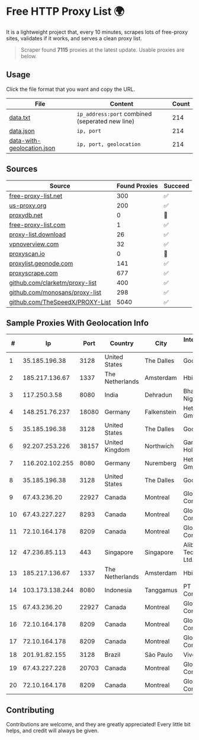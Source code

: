 
# Free HTTP Proxy List 🌍

It is a lightweight project that, every 10 minutes, scrapes lots of free-proxy sites, validates if it works, and serves a clean proxy list.


> Scraper found **7115** proxies at the latest update. Usable proxies are below.

## Usage

Click the file format that you want and copy the URL.


|File|Content|Count|
|----|-------|-----|
|[data.txt](https://raw.githubusercontent.com/themiralay/Proxy-List-World/master/data.txt)|`ip_address:port` combined (seperated new line)|214|
|[data.json](https://raw.githubusercontent.com/themiralay/Proxy-List-World/master/data.json)|`ip, port`|214|
|[data-with-geolocation.json](https://raw.githubusercontent.com/themiralay/Proxy-List-World/master/data-with-geolocation.json)|`ip, port, geolocation`|214|

## Sources

|Source|Found Proxies|Succeed|
|------|-------------|-------|
|[free-proxy-list.net](https://free-proxy-list.net)|300|✅|
|[us-proxy.org](https://www.us-proxy.org)|200|✅|
|[proxydb.net](http://proxydb.net)|0|🚫|
|[free-proxy-list.com](https://free-proxy-list.com/?page=&port=&type%5B%5D=http&type%5B%5D=https&up_time=0&search=Search)|1|✅|
|[proxy-list.download](https://www.proxy-list.download/HTTP)|26|✅|
|[vpnoverview.com](https://vpnoverview.com/privacy/anonymous-browsing/free-proxy-servers)|32|✅|
|[proxyscan.io](https://www.proxyscan.io)|0|🚫|
|[proxylist.geonode.com](https://proxylist.geonode.com/api/proxy-list?limit=300&page=1&sort_by=lastChecked&sort_type=desc&protocols=http,https)|141|✅|
|[proxyscrape.com](https://api.proxyscrape.com/v2/?request=displayproxies&protocol=http&timeout=10000&country=all&ssl=all&anonymity=all)|677|✅|
|[github.com/clarketm/proxy-list](https://raw.githubusercontent.com/clarketm/proxy-list/master/proxy-list-raw.txt)|400|✅|
|[github.com/monosans/proxy-list](https://raw.githubusercontent.com/monosans/proxy-list/main/proxies/http.txt)|298|✅|
|[github.com/TheSpeedX/PROXY-List](https://raw.githubusercontent.com/TheSpeedX/PROXY-List/master/http.txt)|5040|✅|


## Sample Proxies With Geolocation Info

|#|Ip|Port|Country|City|Internet Service Provider|
|-|--|----|-------|----|-------------------------|
|1|35.185.196.38|3128|United States|The Dalles|Google LLC|
|2|185.217.136.67|1337|The Netherlands|Amsterdam|Hbing Limited|
|3|117.250.3.58|8080|India|Dehradun|Bharat Sanchar Nigam Ltd|
|4|148.251.76.237|18080|Germany|Falkenstein|Hetzner Online GmbH|
|5|35.185.196.38|3128|United States|The Dalles|Google LLC|
|6|92.207.253.226|38157|United Kingdom|Northwich|Gamma Telecom Holdings Ltd|
|7|116.202.102.255|8080|Germany|Nuremberg|Hetzner Online GmbH|
|8|35.185.196.38|3128|United States|The Dalles|Google LLC|
|9|67.43.236.20|22927|Canada|Montreal|GloboTech Communications|
|10|67.43.227.227|8293|Canada|Montreal|GloboTech Communications|
|11|72.10.164.178|8209|Canada|Montreal|GloboTech Communications|
|12|47.236.85.113|443|Singapore|Singapore|Alibaba (US) Technology Co., Ltd.|
|13|185.217.136.67|1337|The Netherlands|Amsterdam|Hbing Limited|
|14|103.173.138.244|8080|Indonesia|Tanggamus|PT Serayu Multi Connection|
|15|67.43.236.20|22927|Canada|Montreal|GloboTech Communications|
|16|72.10.164.178|8209|Canada|Montreal|GloboTech Communications|
|17|72.10.164.178|8209|Canada|Montreal|GloboTech Communications|
|18|201.91.82.155|3128|Brazil|São Paulo|Vivo|
|19|67.43.227.228|20703|Canada|Montreal|GloboTech Communications|
|20|72.10.164.178|8209|Canada|Montreal|GloboTech Communications|



## Contributing

Contributions are welcome, and they are greatly appreciated! Every
little bit helps, and credit will always be given.

